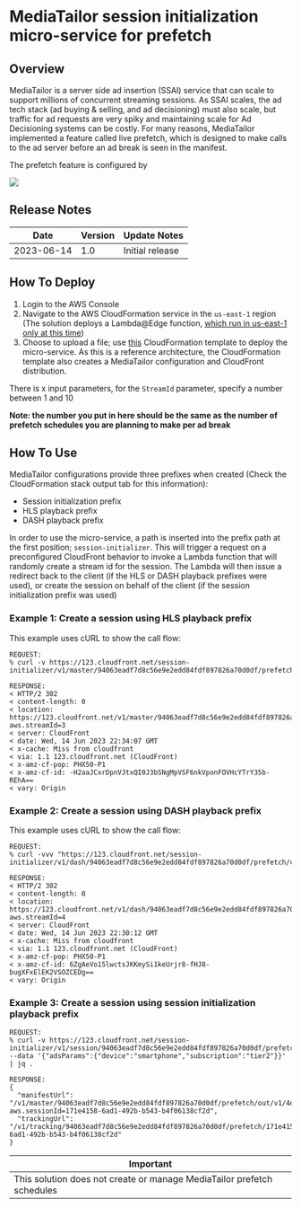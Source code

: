 # MediaTailor session initialization micro-service for prefetch

## Overview
MediaTailor is a server side ad insertion (SSAI) service that can scale to support millions of concurrent streaming sessions. As SSAI scales, the ad tech stack (ad buying & selling, and ad decisioning) must also scale, but traffic for ad requests are very spiky and maintaining scale for Ad Decisioning systems can be costly. For many reasons, MediaTailor implemented a feature called live prefetch, which is designed to make calls to the ad server before an ad break is seen in the manifest.

The prefetch feature is configured by 



![](images/prefetch1.png?width=50pc&classes=border,shadow)


## Release Notes
| Date       | Version | Update Notes                                                           |
|------------|-----|------------------------------------------------------------------------|
| 2023-06-14 | 1.0 | Initial release |

## How To Deploy

1. Login to the AWS Console
2. Navigate to the AWS CloudFormation service in the `us-east-1` region (The solution deploys a Lambda@Edge function, [which run in us-east-1 only at this time](https://docs.aws.amazon.com/AmazonCloudFront/latest/DeveloperGuide/edge-functions-restrictions.html#lambda-at-edge-restrictions-region))
3. Choose to upload a file; use [this](#) CloudFormation template to deploy the micro-service. As this is a reference architecture, the CloudFormation template also creates a MediaTailor configuration and CloudFront distribution.

There is x input parameters, for the `StreamId` parameter, specify a number between 1 and 10

**Note: the number you put in here should be the same as the number of prefetch schedules you are planning to make per ad break**

## How To Use

MediaTailor configurations provide three prefixes when created (Check the CloudFormation stack output tab for this information):
* Session initialization prefix
* HLS playback prefix
* DASH playback prefix

In order to use the micro-service, a path is inserted into the prefix path at the first position; `session-initializer`. This will trigger a request on a preconfigured CloudFront behavior to invoke a Lambda function that will randomly create a stream id for the session. The Lambda will then issue a redirect back to the client (if the HLS or DASH playback prefixes were used), or create the session on behalf of the client (if the session initialization prefix was used)

### Example 1: Create a session using HLS playback prefix
This example uses cURL to show the call flow:
```shell
REQUEST:
% curl -v https://123.cloudfront.net/session-initializer/v1/master/94063eadf7d8c56e9e2edd84fdf897826a70d0df/prefetch/out/v1/4d6b21805fb24291abf3534adfea8966/index.m3u8"

RESPONSE:
< HTTP/2 302 
< content-length: 0
< location: https://123.cloudfront.net/v1/master/94063eadf7d8c56e9e2edd84fdf897826a70d0df/prefetch/out/v1/4d6b21805fb24291abf3534adfea8966/index.m3u8?aws.streamId=3
< server: CloudFront
< date: Wed, 14 Jun 2023 22:34:07 GMT
< x-cache: Miss from cloudfront
< via: 1.1 123.cloudfront.net (CloudFront)
< x-amz-cf-pop: PHX50-P1
< x-amz-cf-id: -H2aaJCxrDpnVJtxQI0J3bSNgMpVSF6nkVponFOVHcYTrY35b-REhA==
< vary: Origin
```


### Example 2: Create a session using DASH playback prefix
This example uses cURL to show the call flow:
```shell
REQUEST:
% curl -vvv "https://123.cloudfront.net/session-initializer/v1/dash/94063eadf7d8c56e9e2edd84fdf897826a70d0df/prefetch/c09ec45a7b484eea88aefc30376ff6e2/index.mpd"

RESPONSE:
< HTTP/2 302 
< content-length: 0
< location: https://123.cloudfront.net/v1/dash/94063eadf7d8c56e9e2edd84fdf897826a70d0df/prefetch/c09ec45a7b484eea88aefc30376ff6e2/index.mpd?aws.streamId=4
< server: CloudFront
< date: Wed, 14 Jun 2023 22:30:12 GMT
< x-cache: Miss from cloudfront
< via: 1.1 123.cloudfront.net (CloudFront)
< x-amz-cf-pop: PHX50-P1
< x-amz-cf-id: 6ZgAeVo15lwctsJKKmySi1keUrjr8-fHJ8-bugXFxElEK2VSOZCEDg==
< vary: Origin
```


### Example 3: Create a session using session initialization playback prefix


```shell
REQUEST:
% curl -v https://123.cloudfront.net/session-initializer/v1/session/94063eadf7d8c56e9e2edd84fdf897826a70d0df/prefetch/out/v1/4d6b21805fb24291abf3534adfea8966/index.m3u8 --data '{"adsParams":{"device":"smartphone","subscription":"tier2"}}' | jq .

RESPONSE:
{
  "manifestUrl": "/v1/master/94063eadf7d8c56e9e2edd84fdf897826a70d0df/prefetch/out/v1/4d6b21805fb24291abf3534adfea8966/index.m3u8?aws.sessionId=171e4158-6ad1-492b-b543-b4f06138cf2d",
  "trackingUrl": "/v1/tracking/94063eadf7d8c56e9e2edd84fdf897826a70d0df/prefetch/171e4158-6ad1-492b-b543-b4f06138cf2d"
}

```

| Important                                                                 |
|---------------------------------------------------------------------------|
| This solution does not create or manage MediaTailor prefetch schedules    |
